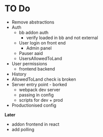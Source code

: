 # TO Do

* Remove abstractions
* Auth
  * bb addon auth
    * verify loaded in bb and not external
  * User login on front end
    * Admin panel
  * Pauser aaid
  * UsersAllowedToLand
* User permissions
  * frontend backend
* History
* AllowedToLand check is broken
* Server entry point - borked
  * webpack dev server
  * passing in config
  * scripts for dev + prod
* Productionised config


**Later**

* addon frontend in react
* add polling
